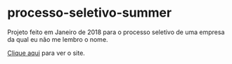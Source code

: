 # processo-seletivo-summer

Projeto feito em Janeiro de 2018 para o processo seletivo de uma empresa da qual eu não me lembro o nome.

[Clique aqui](https://optimistic-lumiere-eadec3.netlify.app/) para ver o site.
